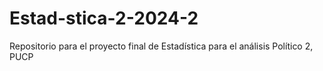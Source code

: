 # Estad-stica-2-2024-2
Repositorio para el proyecto final de Estadística para el análisis Político 2, PUCP
